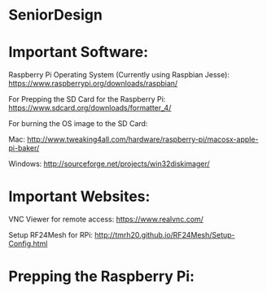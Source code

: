 # SeniorDesign


# Important Software:

Raspberry Pi Operating System (Currently using Raspbian Jesse):
https://www.raspberrypi.org/downloads/raspbian/

For Prepping the SD Card for the Raspberry Pi:
https://www.sdcard.org/downloads/formatter_4/

For burning the OS image to the SD Card:

Mac:
http://www.tweaking4all.com/hardware/raspberry-pi/macosx-apple-pi-baker/

Windows:
http://sourceforge.net/projects/win32diskimager/


# Important Websites:


VNC Viewer for remote access:
https://www.realvnc.com/

Setup RF24Mesh for RPi:
http://tmrh20.github.io/RF24Mesh/Setup-Config.html

# Prepping the Raspberry Pi:


